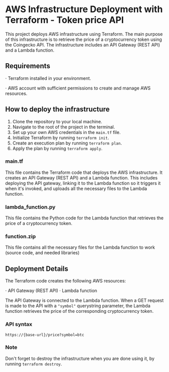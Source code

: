 # AWS Infrastructure Deployment with Terraform - Token price API
This project deploys AWS infrastructure using Terraform. The main purpose of this infrastructure is to retrieve the price of a cryptocurrency token using the Coingecko API. The infrastructure includes an API Gateway (REST API) and a Lambda function.

## Requirements
⋅ Terraform installed in your environment.

⋅ AWS account with sufficient permissions to create and manage AWS resources.

## How to deploy the infrastructure
1. Clone the repository to your local machine.
2. Navigate to the root of the project in the terminal.
3. Set up your own AWS credentials in the `main.tf` file.
4. Initialize Terraform by running `terraform init`.
5. Create an execution plan by running `terraform plan`.
6. Apply the plan by running `terraform apply`.


### main.tf
This file contains the Terraform code that deploys the AWS infrastructure. It creates an API Gateway (REST API) and a Lambda function. This includes deploying the API gateway, linking it to the Lambda function so it triggers it when it's invoked, and uploads all the necessary files to the Lambda function.

### lambda_function.py
This file contains the Python code for the Lambda function that retrieves the price of a cryptocurrency token.

### function.zip
This file contains all the necessary files for the Lambda function to work (source code, and needed libraries)

## Deployment Details
The Terraform code creates the following AWS resources:

⋅ API Gateway (REST API)
⋅ Lambda function

The API Gateway is connected to the Lambda function. When a GET request is made to the API with a `"symbol"` querystring parameter, the Lambda function retrieves the price of the corresponding cryptocurrency token.

### API syntax

`https://{base-url}/price?symbol=btc`

### Note
Don't forget to destroy the infrastructure when you are done using it, by running `terraform destroy`.
